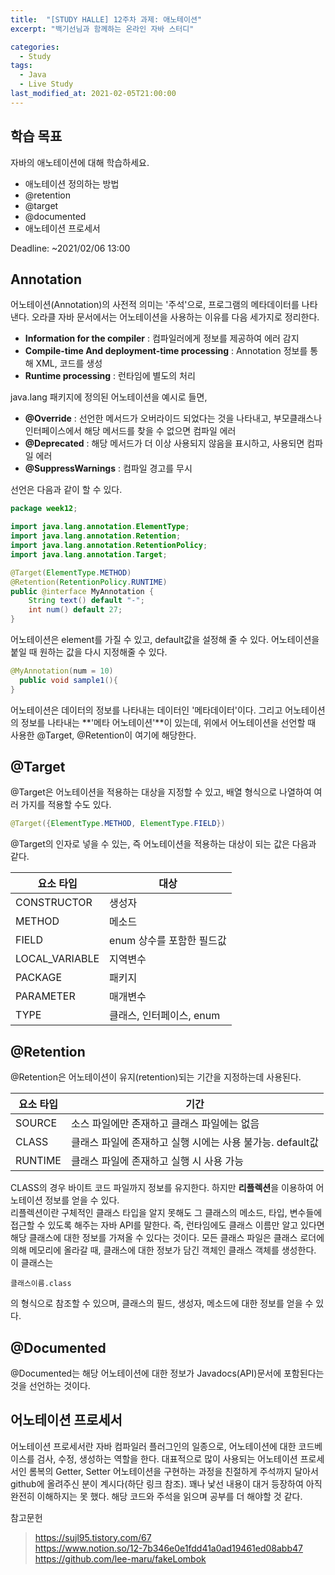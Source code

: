 ```yaml
---
title:  "[STUDY HALLE] 12주차 과제: 애노테이션"
excerpt: "백기선님과 함께하는 온라인 자바 스터디"

categories:
  - Study
tags:
  - Java
  - Live Study
last_modified_at: 2021-02-05T21:00:00
---
```

## 학습 목표
자바의 애노테이션에 대해 학습하세요.

- 애노테이션 정의하는 방법
- @retention
- @target
- @documented
- 애노테이션 프로세서

Deadline: ~2021/02/06 13:00

## Annotation
어노테이션(Annotation)의 사전적 의미는 '주석'으로, 프로그램의 메타데이터를 나타낸다. 오라클 자바 문서에서는 어노테이션을 사용하는 이유를 다음 세가지로 정리한다.
- **Information for the compiler** : 컴파일러에게 정보를 제공하여 에러 감지
- **Compile-time And deployment-time processing** : Annotation 정보를 통해  XML, 코드를 생성
- **Runtime processing** : 런타임에 별도의 처리

java.lang 패키지에 정의된 어노테이션을 예시로 들면,
- **@Override** : 선언한 메서드가 오버라이드 되었다는 것을 나타내고, 부모클래스나 인터페이스에서 해당 메서드를 찾을 수 없으면 컴파일 에러
- **@Deprecated** : 해당 메서드가 더 이상 사용되지 않음을 표시하고, 사용되면 컴파일 에러
- **@SuppressWarnings** : 컴파일 경고를 무시

선언은 다음과 같이 할 수 있다.
```java
package week12;

import java.lang.annotation.ElementType;
import java.lang.annotation.Retention;
import java.lang.annotation.RetentionPolicy;
import java.lang.annotation.Target;

@Target(ElementType.METHOD)
@Retention(RetentionPolicy.RUNTIME)
public @interface MyAnnotation {
    String text() default "-";
    int num() default 27;
}
```
어노테이션은 element를 가질 수 있고, default값을 설정해 줄 수 있다. 어노테이션을 붙일 때 원하는 값을 다시 지정해줄 수 있다.
```java
@MyAnnotation(num = 10)
  public void sample1(){
}
```
어노테이션은 데이터의 정보를 나타내는 데이터인 '메타데이터'이다. 그리고 어노테이션의 정보를 나타내는 **'메타 어노테이션'**이 있는데, 위에서 어노테이션을 선언할 때 사용한 @Target, @Retention이 여기에 해당한다. 

## @Target
@Target은 어노테이션을 적용하는 대상을 지정할 수 있고, 배열 형식으로 나열하여 여러 가지를 적용할 수도 있다.
```java
@Target({ElementType.METHOD, ElementType.FIELD})
```
@Target의 인자로 넣을 수 있는, 즉 어노테이션을 적용하는 대상이 되는 값은 다음과 같다.

| 요소 타입 | 대상 |
| --- | --- |
| CONSTRUCTOR | 생성자|
| METHOD | 메소드 |
| FIELD | enum 상수를 포함한 필드값|
| LOCAL_VARIABLE | 지역변수|
| PACKAGE | 패키지 |
| PARAMETER | 매개변수 |
| TYPE | 클래스, 인터페이스, enum|

## @Retention
@Retention은 어노테이션이 유지(retention)되는 기간을 지정하는데 사용된다. 

| 요소 타입 | 기간 |
| --- | --- |
| SOURCE | 소스 파일에만 존재하고 클래스 파일에는 없음 |
| CLASS | 클래스 파일에 존재하고 실행 시에는 사용 불가능. default값 |
| RUNTIME | 클래스 파일에 존재하고 실행 시 사용 가능|

CLASS의 경우 바이트 코드 파일까지 정보를 유지한다. 하지만 **리플렉션**을 이용하여 어노테이션 정보를 얻을 수 있다.  
리플렉션이란 구체적인 클래스 타입을 알지 못해도 그 클래스의 메소드, 타입, 변수들에 접근할 수 있도록 해주는 자바 API를 말한다. 즉, 런타임에도 클래스 이름만 알고 있다면 해당 클래스에 대한 정보를 가져올 수 있다는 것이다. 모든 클래스 파일은 클래스 로더에 의해 메모리에 올라갈 때, 클래스에 대한 정보가 담긴 객체인 클래스 객체를 생성한다. 이 클래스는
```
클래스이름.class
```
의 형식으로 참조할 수 있으며, 클래스의 필드, 생성자, 메소드에 대한 정보를 얻을 수 있다.

## @Documented
@Documented는 해당 어노테이션에 대한 정보가 Javadocs(API)문서에 포함된다는 것을 선언하는 것이다. 

## 어노테이션 프로세서
어노테이션 프로세서란 자바 컴파일러 플러그인의 일종으로, 어노테이션에 대한 코드베이스를 검사, 수정, 생성하는 역할을 한다. 대표적으로 많이 사용되는 어노테이션 프로세서인 롬복의 Getter, Setter 어노테이션을 구현하는 과정을 친절하게 주석까지 달아서 github에 올려주신 분이 계시다(하단 링크 참조). 꽤나 낯선 내용이 대거 등장하여 아직 완전히 이해하지는 못 했다. 해당 코드와 주석을 읽으며 공부를 더 해야할 것 같다.


참고문헌
> https://sujl95.tistory.com/67  
https://www.notion.so/12-7b346e0e1fdd41a0ad19461ed08abb47  
https://github.com/lee-maru/fakeLombok